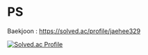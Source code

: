 # PS
Baekjoon : https://solved.ac/profile/jaehee329

[![Solved.ac Profile](http://mazassumnida.wtf/api/v2/generate_badge?boj=jaehee329)](https://solved.ac/jaehee329/)
